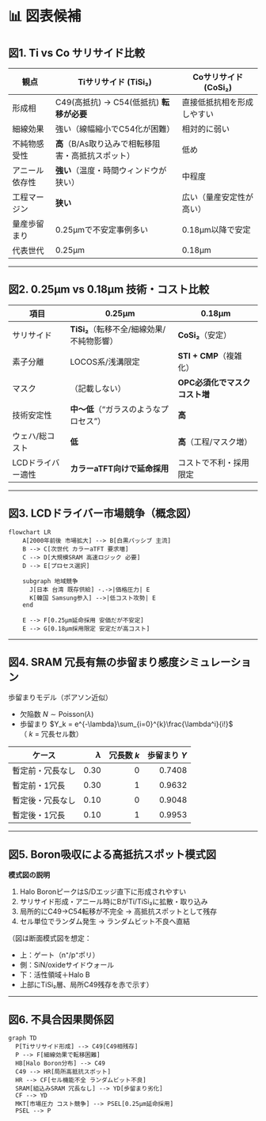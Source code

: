 # 📊 図表候補

## 図1. Ti vs Co サリサイド比較

| 観点 | Tiサリサイド (TiSi₂) | Coサリサイド (CoSi₂) |
|---|---|---|
| 形成相 | C49(高抵抗) → C54(低抵抗) **転移が必要** | 直接低抵抗相を形成しやすい |
| 細線効果 | 強い（線幅縮小でC54化が困難） | 相対的に弱い |
| 不純物感受性 | **高**（B/As取り込みで相転移阻害・高抵抗スポット） | 低め |
| アニール依存性 | **強い**（温度・時間ウィンドウが狭い） | 中程度 |
| 工程マージン | **狭い** | 広い（量産安定性が高い） |
| 量産歩留まり | 0.25µmで不安定事例多い | 0.18µm以降で安定 |
| 代表世代 | 0.25µm | 0.18µm |

---

## 図2. 0.25µm vs 0.18µm 技術・コスト比較

| 項目 | 0.25µm | 0.18µm |
|---|---|---|
| サリサイド | **TiSi₂**（転移不全/細線効果/不純物影響） | **CoSi₂**（安定） |
| 素子分離 | LOCOS系/浅溝限定 | **STI + CMP**（複雑化） |
| マスク | （記載しない） | **OPC必須化でマスクコスト増** |
| 技術安定性 | **中〜低**（“ガラスのようなプロセス”） | **高** |
| ウェハ/総コスト | **低** | **高**（工程/マスク増） |
| LCDドライバー適性 | **カラーaTFT向けで延命採用** | コストで不利・採用限定 |

---

## 図3. LCDドライバー市場競争（概念図）

```mermaid
flowchart LR
    A[2000年前後 市場拡大] --> B[白黒パッシブ 主流]
    B --> C[次世代 カラーaTFT 要求増]
    C --> D[大規模SRAM 高速ロジック 必要]
    D --> E[プロセス選択]

    subgraph 地域競争
      J[日本 台湾 既存供給] -.->|価格圧力| E
      K[韓国 Samsung参入] -->|低コスト攻勢| E
    end

    E --> F[0.25µm延命採用 安価だが不安定]
    E --> G[0.18µm採用限定 安定だが高コスト]
```

---

## 図4. SRAM 冗長有無の歩留まり感度シミュレーション

歩留まりモデル（ポアソン近似）

- 欠陥数 $N \sim \text{Poisson}(\lambda)$  
- 歩留まり $Y_k = e^{-\lambda}\sum_{i=0}^{k}\frac{\lambda^i}{i!}$  
  （ $k$ = 冗長セル数）

| ケース | $\lambda$ | 冗長数 $k$ | 歩留まり $Y$ |
|---|---:|---:|---:|
| 暫定前・冗長なし | 0.30 | 0 | 0.7408 |
| 暫定前・1冗長   | 0.30 | 1 | 0.9632 |
| 暫定後・冗長なし | 0.10 | 0 | 0.9048 |
| 暫定後・1冗長   | 0.10 | 1 | 0.9953 |

---

## 図5. Boron吸収による高抵抗スポット模式図

**模式図の説明**

1. Halo BoronピークはS/Dエッジ直下に形成されやすい  
2. サリサイド形成・アニール時にBがTi/TiSi₂に拡散・取り込み  
3. 局所的にC49→C54転移が不完全 → 高抵抗スポットとして残存  
4. セル単位でランダム発生 → ランダムビット不良へ直結

（図は断面模式図を想定：  
- 上：ゲート（n⁺/p⁺ポリ）  
- 側：SiN/oxideサイドウォール  
- 下：活性領域＋Halo B  
- 上部にTiSi₂層、局所C49残存を赤で示す）

---

## 図6. 不具合因果関係図

```mermaid
graph TD
  P[Tiサリサイド形成] --> C49[C49相残存]
  P --> F[細線効果で転移困難]
  HB[Halo Boron分布] --> C49
  C49 --> HR[局所高抵抗スポット]
  HR --> CF[セル機能不全 ランダムビット不良]
  SRAM[組込みSRAM 冗長なし] --> YD[歩留まり劣化]
  CF --> YD
  MKT[市場圧力 コスト競争] --> PSEL[0.25µm延命採用]
  PSEL --> P
```


